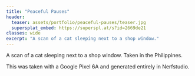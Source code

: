 ```yaml
---
title: "Peaceful Pauses"
header:
  teaser: assets/portfolio/peaceful-pauses/teaser.jpg
  supersplat_embed: https://superspl.at/s?id=2669de21
classes: wide
excerpt: "A scan of a cat sleeping next to a shop window."
---
```


A scan of a cat sleeping next to a shop window. Taken in the Philippines.

This was taken with a Google Pixel 6A and generated entirely in Nerfstudio.
